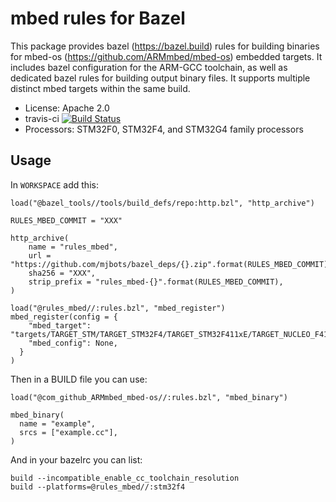 # mbed rules for Bazel #

This package provides bazel (https://bazel.build) rules for building
binaries for mbed-os (https://github.com/ARMmbed/mbed-os) embedded
targets.  It includes bazel configuration for the ARM-GCC toolchain,
as well as dedicated bazel rules for building output binary files.  It
supports multiple distinct mbed targets within the same build.

* License: Apache 2.0
* travis-ci [![Build Status](https://travis-ci.org/mjbots/rules_mbed.svg?branch=master)](https://travis-ci.org/mjbots/rules_mbed)
* Processors: STM32F0, STM32F4, and STM32G4 family processors

## Usage ##

In `WORKSPACE` add this:

```
load("@bazel_tools//tools/build_defs/repo:http.bzl", "http_archive")

RULES_MBED_COMMIT = "XXX"

http_archive(
    name = "rules_mbed",
    url = "https://github.com/mjbots/bazel_deps/{}.zip".format(RULES_MBED_COMMIT),
    sha256 = "XXX",
    strip_prefix = "rules_mbed-{}".format(RULES_MBED_COMMIT),
)

load("@rules_mbed//:rules.bzl", "mbed_register")
mbed_register(config = {
    "mbed_target": "targets/TARGET_STM/TARGET_STM32F4/TARGET_STM32F411xE/TARGET_NUCLEO_F411RE",
    "mbed_config": None,
  }
)
```

Then in a BUILD file you can use:

```
load("@com_github_ARMmbed_mbed-os//:rules.bzl", "mbed_binary")

mbed_binary(
  name = "example",
  srcs = ["example.cc"],
)
```

And in your bazelrc you can list:

```
build --incompatible_enable_cc_toolchain_resolution
build --platforms=@rules_mbed//:stm32f4
```
